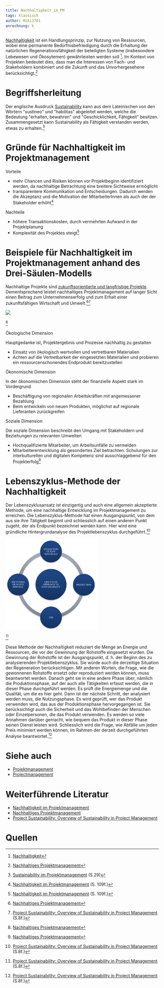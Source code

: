 ```yaml
---
title: Nachhaltigkeit_im_PM
tags: klassisch
author: Miki2701
anrechnung: k
---
```


[Nachhaltigkeit](https://de.wikipedia.org/wiki/Nachhaltigkeit#Begriffsgeschichte) ist ein Handlungsprinzip, zur Nutzung von Ressourcen, wobei eine permanente Bedürfnisbefriedigung durch die
Erhaltung der natürlichen Regenerationsfähigkeit der beteiligten Systeme (insbesondere Lebewesen und Ökosytemen) gewährleisten
werden soll [^1]. Im Kontext von Projekten bedeutet dies, dass man die Interessen von Fach- und Stakeholdern kombiniert und die Zukunft und das 
Unvorhergesehene berücksichtigt.[^2]



# Begriffsherleitung

Der englische Ausdruck [Sustainability](https://www.tiba.de/wp-content/uploads/Studie_Sustainability-im-Projektmanagement.pdf) kann aus dem Lateinischen von den Wörtern "sustineo" und "habilitas" abgeleitet werden, welche
die Bedeutung "erhalten, bewahren" und "Geschicklichkeit, Fähigkeit" besitzen. Zusammengesetzt kann Sustainability als Fähigkeit verstanden
werden, etwas zu erhalten.[^3]
 


# Gründe für Nachhaltigkeit im Projektmanagement

Vorteile

- mehr Chancen und Risiken können vor Projektbeginn identifiziert werden, da nachhaltige Betrachtung eine breitere Sichtweise ermöglicht
- transparentere Kommunikation und Entscheidungen. Dadurch werden die Akzeptanz und die Motivation der MitarbeiterInnen als auch der 
der Stakeholder erhöht[^4]


Nachteile

- höhere Transaktionskosten, durch vermehrten Aufwand in der Projektplanung
- Komplexität des Projektes steigt[^4]


# Beispiele für Nachhaltigkeit im Projektmanagement anhand des Drei-Säulen-Modells

Nachhaltige Projekte sind [zukunftsorientierte und langfristige Projekte](https://www.inloox.de/unternehmen/blog/artikel/nachhaltiges-projektmanagement/). Dementsprechend leistet nachhaltiges Projektmanagement auf langer Sicht
einen Beitrag zum Unternehmenserfolg und zum Erhalt einer zukunftsfähigen Wirtschaft und Umwelt.[^5][^6]

<img src=/kb/Nachhaltigkeit_im_PM/Drei-Säulen-Modell.png width=300/>

[^5]
 
 
Ökologische Dimension

Hauptgedanke ist, Projektergebnis und Prozesse nachhaltig zu gestalten

- Einsatz von ökologisch wertvollen und vertretbaren Materialien
- Achten auf die Vertretbarkeit der eingesetzten Materialien und probieren ein ressourcenschonendes Endprodukt bereitzustellen

Ökonomische Dimension

In der ökonomischen Dimension steht der finanzielle Aspekt stark im Vordergrund

- Beschäftigung von regionalen Arbeitskräften mit angemessener Bezahlung
- Beim entwickeln von neuen Produkten, möglichst auf regionale Lieferanten zurückgreifen


Soziale Dimension

Die soziale Dimension beschreibt den Umgang mit Stakeholdern und Beziehungen zu relevanten Umwelten

- Hochqualifizierte Mitarbeiter, um Arbeitsunfälle zu vermeiden
- Mitarbeiterentwicklung als gesondertes Ziel betrachten. Schulungen zur interkulturellen und digitalen Kompetenz sind 
ausschlaggebend für den Projekterfolg[^5]


# Lebenszyklus-Methode der Nachhaltigkeit

Der Lebenszyklusansatz ist einzigartig und auch eine allgemein akzeptierte Methode, um eine nachhaltige Entwicklung im Projektmanagement zu erreichen. Die Lebenszyklus-Methode hat einen Ausgangspunkt, von dem aus sie ihre Tätigkeit beginnt und schliesslich auf einen anderen Punkt zugeht, der als Endpunkt bezeichnet werden kann. Hier wird eine gründliche Hintergrundanalyse des Projektlebenszyklus durchgeführt.[^6]

<img src=/kb/Nachhaltigkeit_im_PM/Lebenszyklus-Methode.png width=300/>

[^6]

Diese Methode der Nachhaltigkeit reduziert die Menge an Energie und Ressourcen, die vor der Gewinnung der Rohstoffe eingesetzt wurden. Die Gewinnung der Rohstoffe ist der Ausgangspunkt, d. h. der Beginn des zu analysierenden Projektlebenszyklus. Sie würde auch die derzeitige Situation der Regeneration berücksichtigen. Mit anderen Worten, die Frage, wie die gewonnenen Rohstoffe ersetzt oder reproduziert werden können, muss beantwortet werden. Danach geht sie in eine andere Phase über, nämlich die Produktionsphase, auf der auch alle Tätigkeiten erfasst werden, die in dieser Phase durchgeführt werden. Es prüft die Energiemenge und die Qualität, um die es hier geht. Dann ist der nächste Schritt, der analysiert werden muss, die Nutzungsphase. Es wird geprüft, wer das Produkt verwenden wird, das aus der Produktionsphase hervorgegangen ist. Sie berücksichtigt auch die Sicherheit und das Wohlbefinden der Menschen oder Einzelpersonen, die das Produkt verwenden. Es werden so viele Annahmen darüber gemacht, wie bequem das Produkt in dieser Phase seinen Dienst leisten wird. Schliesslich wird die Frage, wie Abfälle um jeden Preis minimiert werden können, im Rahmen der derzeit durchgeführten Analyse beantwortet.[^6]

# Siehe auch

* [Projektmanagement](Projektmanagement.md)
* [Projectmanagement](Who_is_Who_Projectmanagement.md)


# Weiterführende Literatur

* [Nachhaltigkeit im Projektmanagement](https://link.springer.com/content/pdf/10.1007%2F978-3-658-20500-3.pdf)
* [Nachhaltiges Projektmanagement](https://www.inloox.de/unternehmen/blog/artikel/nachhaltiges-projektmanagement/)
* [Project Sustainability: Overview of Sustainability in Project Management](https://www.researchgate.net/publication/317233730_Sustainable_Development_An_Overview)

# Quellen

[^1]: [Nachhaltigkeit](https://de.wikipedia.org/wiki/Nachhaltigkeit#Begriffsgeschichte) 
[^2]: [Nachhaltiges Projektmanagement](https://www.societybyte.swiss/2018/05/01/maiausgabe-nachhaltiges-projektmanagement/)
[^3]: [Sustainability im Projektmanagement](https://www.tiba.de/wp-content/uploads/Studie_Sustainability-im-Projektmanagement.pdf) (S.29)
[^4]: [Nachhaltigkeit im Projektmanagement](https://link.springer.com/content/pdf/10.1007%2F978-3-658-20500-3.pdf) (S. 109f.)
[^5]: [Nachhaltiges Projektmanagement](https://www.inloox.de/unternehmen/blog/artikel/nachhaltiges-projektmanagement/)
[^6]: [Project Sustainability: Overview of Sustainability in Project Management](https://www.researchgate.net/publication/317233730_Sustainable_Development_An_Overview) (S.8f.)
[^7]: [Drei Säulen der Nachhaltigkeit: Ökologie, Wirtschaft und Soziales](https://utopia.de/ratgeber/drei-saeulen-der-nachhaltigkeit-modell/)
